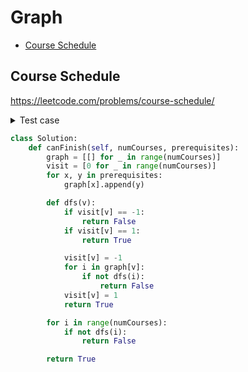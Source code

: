 # Graph

+ [Course Schedule](#Course_Schedule)

## Course Schedule

https://leetcode.com/problems/course-schedule/

<details><summary>Test case</summary><blockquote>

```python
import unittest
from solution import Solution

class TestReverseLinkedList(unittest.TestCase):
    def setUp(self):
        self.solution = Solution()

    def test_cycle(self):
        self.assertEqual(self.solution.canFinish(3, [[0, 1], [1, 2], [2, 1]]), False)

    def test_not_cycle(self):
        self.assertEqual(self.solution.canFinish(4, [[1, 0], [2, 1], [3, 2]]), True)
```
</blockquote></details>

```python
class Solution:
    def canFinish(self, numCourses, prerequisites):
        graph = [[] for _ in range(numCourses)]
        visit = [0 for _ in range(numCourses)]
        for x, y in prerequisites:
            graph[x].append(y)

        def dfs(v):
            if visit[v] == -1:
                return False
            if visit[v] == 1:
                return True

            visit[v] = -1
            for i in graph[v]:
                if not dfs(i):
                    return False
            visit[v] = 1
            return True

        for i in range(numCourses):
            if not dfs(i):
                return False

        return True
```